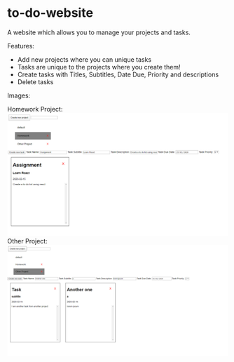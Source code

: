 # to-do-website

A website which allows you to manage your projects and tasks.

Features:
- Add new projects where you can unique tasks
- Tasks are unique to the projects where you create them!
- Create tasks with Titles, Subtitles, Date Due, Priority and descriptions
- Delete tasks

Images:

Homework Project:
![](https://github.com/hugowxyz/to-do-website/blob/master/screehshots/1.PNG)
Other Project:
![](https://github.com/hugowxyz/to-do-website/blob/master/screehshots/2.PNG)
